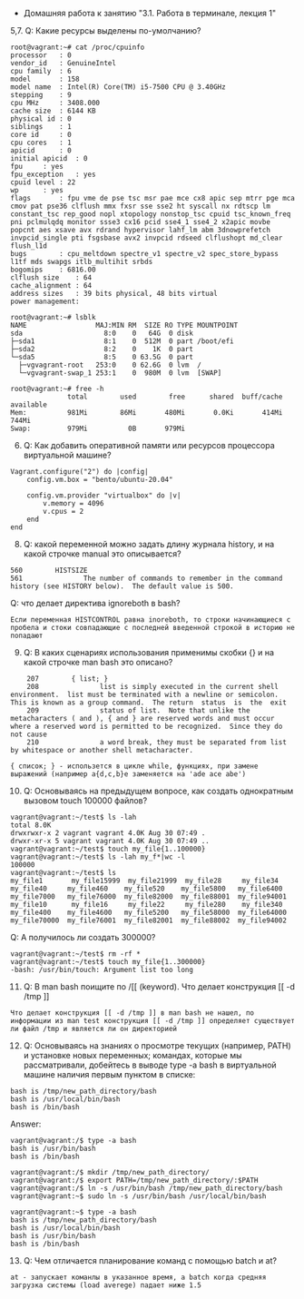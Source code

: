* Домашняя работа к занятию "3.1. Работа в терминале, лекция 1"

5,7. Q: Какие ресурсы выделены по-умолчанию?

```
root@vagrant:~# cat /proc/cpuinfo
processor	: 0
vendor_id	: GenuineIntel
cpu family	: 6
model		: 158
model name	: Intel(R) Core(TM) i5-7500 CPU @ 3.40GHz
stepping	: 9
cpu MHz		: 3408.000
cache size	: 6144 KB
physical id	: 0
siblings	: 1
core id		: 0
cpu cores	: 1
apicid		: 0
initial apicid	: 0
fpu		: yes
fpu_exception	: yes
cpuid level	: 22
wp		: yes
flags		: fpu vme de pse tsc msr pae mce cx8 apic sep mtrr pge mca cmov pat pse36 clflush mmx fxsr sse sse2 ht syscall nx rdtscp lm constant_tsc rep_good nopl xtopology nonstop_tsc cpuid tsc_known_freq pni pclmulqdq monitor ssse3 cx16 pcid sse4_1 sse4_2 x2apic movbe popcnt aes xsave avx rdrand hypervisor lahf_lm abm 3dnowprefetch invpcid_single pti fsgsbase avx2 invpcid rdseed clflushopt md_clear flush_l1d
bugs		: cpu_meltdown spectre_v1 spectre_v2 spec_store_bypass l1tf mds swapgs itlb_multihit srbds
bogomips	: 6816.00
clflush size	: 64
cache_alignment	: 64
address sizes	: 39 bits physical, 48 bits virtual
power management:

root@vagrant:~# lsblk
NAME                 MAJ:MIN RM  SIZE RO TYPE MOUNTPOINT
sda                    8:0    0   64G  0 disk
├─sda1                 8:1    0  512M  0 part /boot/efi
├─sda2                 8:2    0    1K  0 part
└─sda5                 8:5    0 63.5G  0 part
  ├─vgvagrant-root   253:0    0 62.6G  0 lvm  /
  └─vgvagrant-swap_1 253:1    0  980M  0 lvm  [SWAP]

root@vagrant:~# free -h
              total        used        free      shared  buff/cache   available
Mem:          981Mi        86Mi       480Mi       0.0Ki       414Mi       744Mi
Swap:         979Mi          0B       979Mi
```
6. Q: Как добавить оперативной памяти или ресурсов процессора виртуальной машине?
```
Vagrant.configure("2") do |config|
    config.vm.box = "bento/ubuntu-20.04"

    config.vm.provider "virtualbox" do |v|
        v.memory = 4096
        v.cpus = 2
    end
end
```
8. Q: какой переменной можно задать длину журнала history, и на какой строчке manual это описывается?

```
560        HISTSIZE
561               The number of commands to remember in the command history (see HISTORY below).  The default value is 500.
```

Q: что делает директива ignoreboth в bash?
```
Если переменная HISTCONTROL равна inoreboth, то строки начинающиеся с пробела и стоки совпадающие с последней введенной строкой в историю не попадают
```
9. Q: В каких сценариях использования применимы скобки {} и на какой строчке man bash это описано?
```
    207        { list; }
    208               list is simply executed in the current shell environment.  list must be terminated with a newline or semicolon.  This is known as a group command.  The return  status  is  the  exit
    209               status of list.  Note that unlike the metacharacters ( and ), { and } are reserved words and must occur where a reserved word is permitted to be recognized.  Since they do not cause
    210               a word break, they must be separated from list by whitespace or another shell metacharacter.

{ список; } - использется в цикле while, функциях, при замене выражений (например a{d,c,b}e заменяется на 'ade ace abe')
```
10. Q: Основываясь на предыдущем вопросе, как создать однократным вызовом touch 100000 файлов?

```
vagrant@vagrant:~/test$ ls -lah
total 8.0K
drwxrwxr-x 2 vagrant vagrant 4.0K Aug 30 07:49 .
drwxr-xr-x 5 vagrant vagrant 4.0K Aug 30 07:49 ..
vagrant@vagrant:~/test$ touch my_file{1..100000}
vagrant@vagrant:~/test$ ls -lah my_f*|wc -l
100000
vagrant@vagrant:~/test$ ls
my_file1       my_file15999  my_file21999  my_file28     my_file34     my_file40     my_file460    my_file520    my_file5800   my_file6400   my_file7000   my_file76000  my_file82000  my_file88001  my_file94001
my_file10      my_file16     my_file22     my_file280    my_file340    my_file400    my_file4600   my_file5200   my_file58000  my_file64000  my_file70000  my_file76001  my_file82001  my_file88002  my_file94002
```
Q:  А получилось ли создать 300000?
```
vagrant@vagrant:~/test$ rm -rf *
vagrant@vagrant:~/test$ touch my_file{1..300000}
-bash: /usr/bin/touch: Argument list too long
```
11. Q: В man bash поищите по /\[\[ (keyword). Что делает конструкция [[ -d /tmp ]]
```
Что делает конструкция [[ -d /tmp ]] в man bash не нашел, по информации из man test конструкция [[ -d /tmp ]] определяет существует ли файл /tmp и является ли он директорией
```
12. Q: Основываясь на знаниях о просмотре текущих (например, PATH) и установке новых переменных; командах, которые мы рассматривали, добейтесь в выводе type -a bash в виртуальной машине наличия первым пунктом в списке:
```
bash is /tmp/new_path_directory/bash
bash is /usr/local/bin/bash
bash is /bin/bash
```
Answer: 
```
vagrant@vagrant:/$ type -a bash
bash is /usr/bin/bash
bash is /bin/bash

vagrant@vagrant:/$ mkdir /tmp/new_path_directory/
vagrant@vagrant:/$ export PATH=/tmp/new_path_directory/:$PATH
vagrant@vagrant:/$ ln -s /usr/bin/bash /tmp/new_path_directory/bash
vagrant@vagrant:~$ sudo ln -s /usr/bin/bash /usr/local/bin/bash

vagrant@vagrant:~$ type -a bash
bash is /tmp/new_path_directory/bash
bash is /usr/local/bin/bash
bash is /usr/bin/bash
bash is /bin/bash
```

13. Q: Чем отличается планирование команд с помощью batch и at?

```
at - запускает команлы в указанное время, а batch когда средняя загрузка системы (load averege) падает ниже 1.5
```
